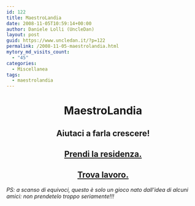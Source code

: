 ```yaml
---
id: 122
title: MaestroLandia
date: 2008-11-05T10:59:14+00:00
author: Daniele Lolli (UncleDan)
layout: post
guid: https://www.uncledan.it/?p=122
permalink: /2008-11-05-maestrolandia.html
mytory_md_visits_count:
  - "45"
categories:
  - Miscellanea
tags:
  - maestrolandia
---
```

<h1 style="text-align: center;">
  <strong>MaestroLandia</strong>
</h1>

<h2 style="text-align: center;">
  <strong>Aiutaci a farla crescere!</strong>
</h2>

<h2 style="text-align: center;">
  <a title="Prendi la residenza." href="http://maestrolandia.myminicity.com/" target="_blank">Prendi la residenza.</a>
</h2>

<h2 style="text-align: center;">
  <a href="http://maestrolandia.myminicity.com/ind" target="_blank">Trova lavoro.</a>
</h2>

<p style="text-align: left;">
  <em>PS: a scanso di equivoci, questo è solo un gioco nato dall&#8217;idea di alcuni amici: non prendetelo troppo seriamente!!!</em>
</p>

<p style="text-align: justify;">